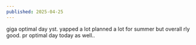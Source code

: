 ```yaml
---
published: 2025-04-25
---
```


giga optimal day yst. yapped a lot planned a lot for summer but overall rly good. pr optimal day today as well..